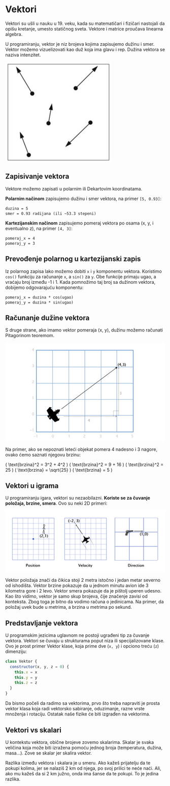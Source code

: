 # Vektori

Vektori su ušli u nauku u 19. veku, kada su matematičari i fizičari nastojali da opišu kretanje, umesto statičnog sveta. Vektore i matrice proučava linearna algebra.

U programiranju, vektor je niz brojeva kojima zapisujemo dužinu i smer. Vektor možemo vizuelizovati kao duž koja ima glavu i rep. Dužina vektora se naziva intenzitet.

![vektori](slike/vectori.png)

## Zapisivanje vektora

Vektore možemo zapisati u polarnim ili Dekartovim koordinatama. 

**Polarnim načinom** zapisujemo dužinu i smer vektora, na primer `[5, 0.93]`:

```
duzina = 5
smer = 0.93 radijana (ili ~53.3 stepeni)
```

**Kartezijanskim načinom** zapisujemo pomeraj vektora po osama (x, y, i eventualno z), na primer `[4, 3]`:

```
pomeraj_x = 4
pomeraj_y = 3
```

## Prevođenje polarnog u kartezijanski zapis

Iz polarnog zapisa lako možemo dobiti `x` i `y` komponentu vektora. Koristimo `cos()` funkciju za računanje `x`, a `sin()` za `y`. Obe funkcije primaju ugao, a vraćaju broj između -1 i 1. Kada pomnožimo taj broj sa dužinom vektora, dobijemo odgovarajuću komponentu:

```
pomeraj_x = duzina * cos(ugao)
pomeraj_y = duzina * sin(ugao)
```

## Računanje dužine vektora

S druge strane, ako imamo vektor pomeraja (x, y), dužinu možemo računati Pitagorinom teoremom.

![vector-magnitude](slike/vektori-pitagora.jpg)

Na primer, ako se nepoznati leteći objekat pomera 4 nadesno i 3 nagore, ovako ćemo saznati njegovu brzinu:

\(
\text{brzina}^2 = 3^2 + 4^2
\)
\(
\text{brzina}^2 = 9 + 16
\)
\(
\text{brzina}^2 = 25
\)
\(
\text{brzina} = \sqrt{25}
\)
\(
\text{brzina} = 5
\)

## Vektori u igrama

U programiranju igara, vektori su nezaobilazni. **Koriste se za čuvanje položaja, brzine, smera**. Ovo su neki 2D primeri:

![vektori](slike/vektori-u-igrama.jpg)

Vektor položaja znači da čikica stoji 2 metra istočno i jedan metar severno od ishodišta. Vektor brzine pokazuje da u jednom minutu avion ide 3 kilometra gore i 2 levo. Vektor smera pokazuje da je pištolj uperen udesno. Kao što vidimo, vektor je samo skup brojeva, čije značenje zavisi od konteksta. Zbog toga je bitno da vodimo računa o jedinicama. Na primer, da položaj uvek bude u metrima, a brzina u metrima po sekund.

## Predstavljanje vektora

U programskim jezicima uglavnom ne postoji ugrađeni tip za čuvanje vektora. Vektori se čuvaju u strukturama poput niza ili specijalizovane klase. Ovo je prost primer Vektor klase, koja prime dve (`x, y`) i opciono treću (`z`) dimenziju:

```js
class Vektor {
  constructor(x, y, z = 0) {
    this.x = x
    this.y = y
    this.z = z
  }
}
```

Da bismo počeli da radimo sa vektorima, prvo što treba napraviti je prosta vektor klasa koja radi vektorsko sabiranje, oduzimanje, razne vrste množenja i rotaciju. Ostatak naše fizike će biti izgrađen na vektorima.

## Vektori vs skalari

U kontekstu vektora, obične brojeve zovemo skalarima. Skalar je svaka veličina koja može biti izražena pomoću jednog broja (temperatura, dužina, masa...). Zove se skalar jer skalira vektor.

Razlika između vektora i skalara je u smeru. Ako kažeš prijatelju da te pokupi kolima, jer se nalaziš 2 km od njega, po svoj prilici te neće naći. Ali, ako mu kažeš da si 2 km južno, onda ima šanse da te pokupi. To je jedina razlika.
